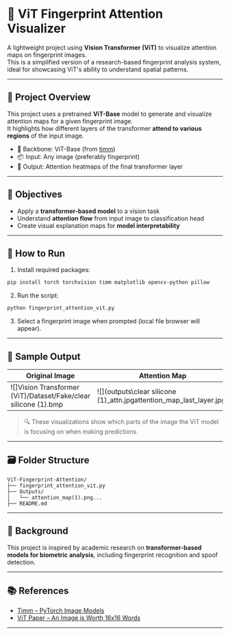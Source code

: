 
# 🔬 ViT Fingerprint Attention Visualizer

A lightweight project using **Vision Transformer (ViT)** to visualize attention maps on fingerprint images.  
This is a simplified version of a research-based fingerprint analysis system, ideal for showcasing ViT's ability to understand spatial patterns.

---

## 📌 Project Overview

This project uses a pretrained **ViT-Base** model to generate and visualize attention maps for a given fingerprint image.  
It highlights how different layers of the transformer **attend to various regions** of the input image.

- 🧠 Backbone: ViT-Base (from [timm](https://github.com/huggingface/pytorch-image-models))
- 📦 Input: Any image (preferably fingerprint)
- 🎯 Output: Attention heatmaps of the final transformer layer

---

## 🎯 Objectives

- Apply a **transformer-based model** to a vision task
- Understand **attention flow** from input image to classification head
- Create visual explanation maps for **model interpretability**

---

## 🚀 How to Run

1. Install required packages:
```bash
pip install torch torchvision timm matplotlib opencv-python pillow
```

2. Run the script:
```bash
python fingerprint_attention_vit.py
```

3. Select a fingerprint image when prompted (local file browser will appear).

---

## 📸 Sample Output

| Original Image | Attention Map |
|----------------|----------------|
| ![]Vision Transformer (ViT)/Dataset/Fake/clear silicone (1).bmp | ![](outputs\clear silicone (1)_attn.jpgattention_map_last_layer.jpg) |

> 🔍 These visualizations show which parts of the image the ViT model is focusing on when making predictions.

---

## 🗃️ Folder Structure

```
ViT-Fingerprint-Attention/
├── fingerprint_attention_vit.py
├── Outputs/
│   └── attention_map(1).png...
├── README.md
```

---

## 🧠 Background

This project is inspired by academic research on **transformer-based models for biometric analysis**, including fingerprint recognition and spoof detection.

---

## 📚 References

- [Timm – PyTorch Image Models](https://github.com/huggingface/pytorch-image-models)
- [ViT Paper – An Image is Worth 16x16 Words](https://arxiv.org/abs/2010.11929)

---
